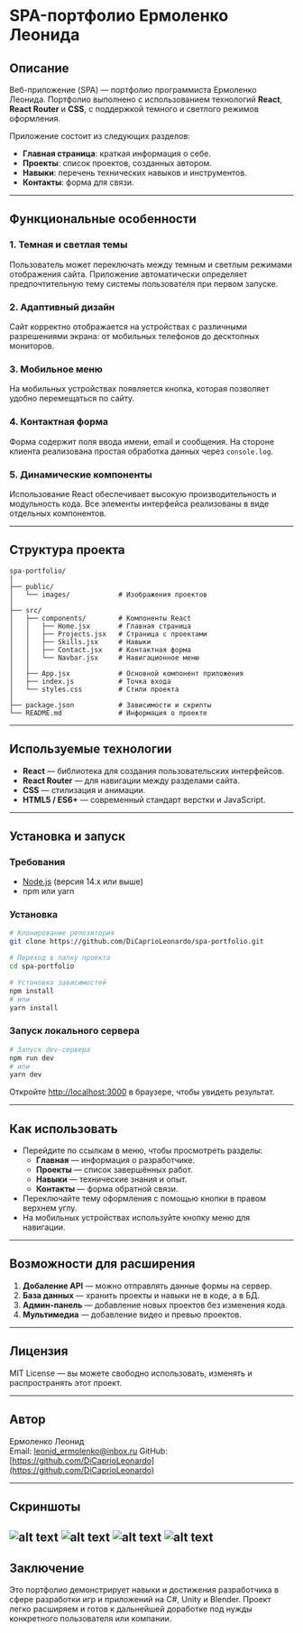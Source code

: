 # SPA-портфолио Ермоленко Леонида

## Описание
Веб-приложение (SPA) — портфолио программиста Ермоленко Леонида. Портфолио выполнено с использованием технологий **React**, **React Router** и **CSS**, с поддержкой темного и светлого режимов оформления.

Приложение состоит из следующих разделов:
- **Главная страница**: краткая информация о себе.
- **Проекты**: список проектов, созданных автором.
- **Навыки**: перечень технических навыков и инструментов.
- **Контакты**: форма для связи.

---

## Функциональные особенности

### 1. Темная и светлая темы
Пользователь может переключать между темным и светлым режимами отображения сайта. Приложение автоматически определяет предпочтительную тему системы пользователя при первом запуске.

### 2. Адаптивный дизайн
Сайт корректно отображается на устройствах с различными разрешениями экрана: от мобильных телефонов до десктопных мониторов.

### 3. Мобильное меню
На мобильных устройствах появляется кнопка, которая позволяет удобно перемещаться по сайту.

### 4. Контактная форма
Форма содержит поля ввода имени, email и сообщения. На стороне клиента реализована простая обработка данных через `console.log`.

### 5. Динамические компоненты
Использование React обеспечивает высокую производительность и модульность кода. Все элементы интерфейса реализованы в виде отдельных компонентов.

---

## Структура проекта

```
spa-portfolio/
│
├── public/
│   └── images/            # Изображения проектов
│
├── src/
│   ├── components/        # Компоненты React
│   │   ├── Home.jsx       # Главная страница
│   │   ├── Projects.jsx   # Страница с проектами
│   │   ├── Skills.jsx     # Навыки
│   │   ├── Contact.jsx    # Контактная форма
│   │   └── Navbar.jsx     # Навигационное меню
│   │
│   ├── App.jsx            # Основной компонент приложения
│   ├── index.js           # Точка входа
│   └── styles.css         # Стили проекта
│
├── package.json           # Зависимости и скрипты
└── README.md              # Информация о проекте
```

---

## Используемые технологии

- **React** — библиотека для создания пользовательских интерфейсов.
- **React Router** — для навигации между разделами сайта.
- **CSS** — стилизация и анимации.
- **HTML5 / ES6+** — современный стандарт верстки и JavaScript.

---

## Установка и запуск

### Требования
- [Node.js](https://nodejs.org/) (версия 14.x или выше)
- npm или yarn

### Установка

```bash
# Клонирование репозитория
git clone https://github.com/DiCaprioLeonardo/spa-portfolio.git

# Переход в папку проекта
cd spa-portfolio

# Установка зависимостей
npm install
# или
yarn install
```

### Запуск локального сервера

```bash
# Запуск dev-сервера
npm run dev
# или
yarn dev
```

Откройте [http://localhost:3000](http://localhost:3000) в браузере, чтобы увидеть результат.

---

## Как использовать

- Перейдите по ссылкам в меню, чтобы просмотреть разделы:
  - **Главная** — информация о разработчике.
  - **Проекты** — список завершённых работ.
  - **Навыки** — технические знания и опыт.
  - **Контакты** — форма обратной связи.
- Переключайте тему оформления с помощью кнопки в правом верхнем углу.
- На мобильных устройствах используйте кнопку меню для навигации.

---

## Возможности для расширения

1. **Добаление API** — можно отправлять данные формы на сервер.
2. **База данных** — хранить проекты и навыки не в коде, а в БД.
3. **Админ-панель** — добавление новых проектов без изменения кода.
4. **Мультимедиа** — добавление видео и превью проектов.

---

## Лицензия
MIT License — вы можете свободно использовать, изменять и распространять этот проект.

---

## Автор
Ермоленко Леонид  
Email: leonid_ermolenko@inbox.ru 
GitHub: [https://github.com/DiCaprioLeonardo](https://github.com/DiCaprioLeonardo)

---


## Скриншоты

![alt text](image-4.png)
![alt text](image-1.png)
![alt text](image-2.png)
![alt text](image-3.png)
---

## Заключение
Это портфолио демонстрирует навыки и достижения разработчика в сфере разработки игр и приложений на C#, Unity и Blender. Проект легко расширяем и готов к дальнейшей доработке под нужды конкретного пользователя или компании.